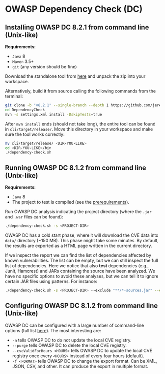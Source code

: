 # OWASP Dependency Check (DC)

## Installing OWASP DC 8.2.1 from command line (Unix-like)

**Requirements**:

- `Java` 8
- `Maven` 3.5+
- `git` (any version should be fine)

Download the standalone tool from [here](https://github.com/jeremylong/DependencyCheck/releases/tag/v8.2.1) and unpack the zip into your workspace.

Alternatively, build it from source calling the following commands from the terminal:

```sh
git clone -b "v8.2.1" --single-branch --depth 1 https://github.com/jeremylong/DependencyCheck
cd DependencyCheck
mvn -s settings.xml install -DskipTests=true
```

After `mvn install` ends (should not take long), the entire tool can be found in `cli/target/release/`. Move this directory in your workspace and make sure the tool works correctly:

```sh
mv cli/target/release/ <DIR-YOU-LIKE>
cd <DIR-YOU-LIKE>/bin
./dependency-check.sh
```

## Running OWASP DC 8.1.2 from command line (Unix-like)

**Requirements**:

- `Java` 8
- The project to test is compiled (see the [prerequirements](../README.md)).

Run OWASP DC analysis indicating the project directory (where the `.jar` and `.war` files can be found):

```sh
./dependency-check.sh -s <PROJECT-DIR>
```

OWASP DC has a cold start phase, where it will download the CVE data into `data/` directory (~150 MB). This phase might take some minutes. By default, the results are exported as a HTML page written in the current directory.

If we inspect the report we can find the list of dependencies affected by known vulnerabilities. The list can be empty, but we can still inspect the full list of dependencies. Here we notice that also **test** dependencies (e.g., Junit, Hamcrest) and JARs containing the source have been analyzed. We have no specific options to avoid these analyses, but we can tell it to ignore certain JAR files using patterns. For instance:

```sh
./dependency-check.sh -s <PROJECT-DIR> --exclude "**/*-sources.jar" --exclude "**/*-tests.jar" --exclude "**/junit*.jar" -exclude "**/hamcrest*.jar"
```

## Configuring OWASP DC 8.1.2 from command line (Unix-like)

OWASP DC can be configured with a large number of command-line options (full list [here](https://jeremylong.github.io/DependencyCheck/dependency-check-cli/arguments.html)). The most interesting are:

- `-n` tells OWASP DC to do not update the local CVE registry. 
- `--purge` tells OWASP DC to delete the local CVE registry.
- `--cveValidForHours <HOURS>` tells OWASP DC to update the local CVE registry once every `<HOURS>` instead of every four hours (default).
- `-f <FORMAT>` tells OWASP DC to change the export format. Can be XML, JSON, CSV, and other. It can produce the export in multiple format.
